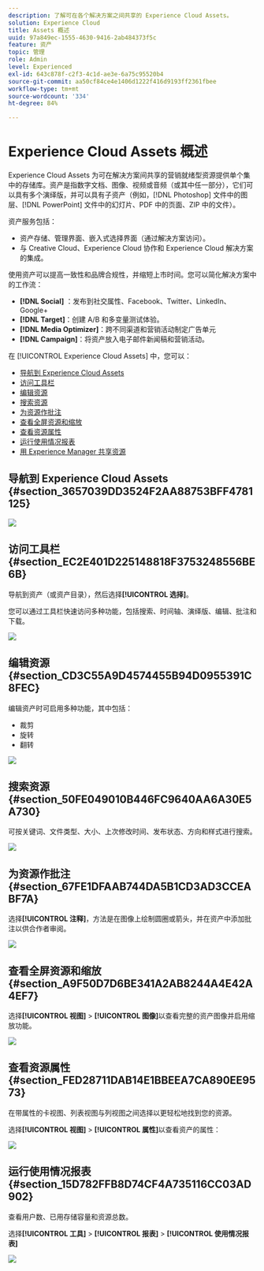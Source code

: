 ```yaml
---
description: 了解可在各个解决方案之间共享的 Experience Cloud Assets。
solution: Experience Cloud
title: Assets 概述
uuid: 97a849ec-1555-4630-9416-2ab484373f5c
feature: 资产
topic: 管理
role: Admin
level: Experienced
exl-id: 643c878f-c2f3-4c1d-ae3e-6a75c95520b4
source-git-commit: aa50cf84ce4e1406d1222f416d9193ff2361fbee
workflow-type: tm+mt
source-wordcount: '334'
ht-degree: 84%

---
```


# Experience Cloud Assets 概述

Experience Cloud Assets 为可在解决方案间共享的营销就绪型资源提供单个集中的存储库。资产是指数字文档、图像、视频或音频（或其中任一部分），它们可以具有多个演绎版，并可以具有子资产（例如，[!DNL Photoshop] 文件中的图层、[!DNL PowerPoint] 文件中的幻灯片、PDF 中的页面、ZIP 中的文件）。

资产服务包括：

* 资产存储、管理界面、嵌入式选择界面（通过解决方案访问）。
* 与 Creative Cloud、Experience Cloud 协作和 Experience Cloud 解决方案的集成。

使用资产可以提高一致性和品牌合规性，并缩短上市时间。您可以简化解决方案中的工作流：

* **[!DNL Social]** ：发布到社交属性、Facebook、Twitter、LinkedIn、Google+
* **[!DNL Target]**：创建 A/B 和多变量测试体验。
* **[!DNL Media Optimizer]**：跨不同渠道和营销活动制定广告单元
* **[!DNL Campaign]**：将资产放入电子邮件新闻稿和营销活动。

在 [!UICONTROL Experience Cloud Assets] 中，您可以：

* [导航到 Experience Cloud Assets](experience-cloud-assets.md#section_3657039DD3524F2AA88753BFF4781125)
* [访问工具栏](experience-cloud-assets.md#section_EC2E401D225148818F3753248556BE6B)
* [编辑资源](experience-cloud-assets.md#section_CD3C55A9D4574455B94D0955391C8FEC)
* [搜索资源](experience-cloud-assets.md#section_50FE049010B446FC9640AA6A30E5A730)
* [为资源作批注](experience-cloud-assets.md#section_67FE1DFAAB744DA5B1CD3AD3CCEABF7A)
* [查看全屏资源和缩放](experience-cloud-assets.md#section_A9F50D7D6BE341A2AB8244A4E42A4EF7)
* [查看资源属性](experience-cloud-assets.md#section_FED28711DAB14E1BBEEA7CA890EE9573)
* [运行使用情况报表](experience-cloud-assets.md#section_15D782FFB8D74CF4A735116CC03AD902)
* [用 Experience Manager 共享资源](experience-cloud-assets.md#section_45C1B72F4D274F54BC6CCB64D2580AC5)

## 导航到 Experience Cloud Assets {#section_3657039DD3524F2AA88753BFF4781125}

![](assets/asset-nav.png)

## 访问工具栏 {#section_EC2E401D225148818F3753248556BE6B}

导航到资产（或资产目录），然后选择&#x200B;**[!UICONTROL 选择]**。

您可以通过工具栏快速访问多种功能，包括搜索、时间轴、演绎版、编辑、批注和下载。

![](assets/asset-tools.png)

## 编辑资源 {#section_CD3C55A9D4574455B94D0955391C8FEC}

编辑资产时可启用多种功能，其中包括：

* 裁剪
* 旋转
* 翻转

![](assets/asset-edit.png)

## 搜索资源 {#section_50FE049010B446FC9640AA6A30E5A730}

可按关键词、文件类型、大小、上次修改时间、发布状态、方向和样式进行搜索。

![](assets/asset-search.png)

## 为资源作批注 {#section_67FE1DFAAB744DA5B1CD3AD3CCEABF7A}

选择&#x200B;**[!UICONTROL 注释]**，方法是在图像上绘制圆圈或箭头，并在资产中添加批注以供合作者审阅。

![](assets/assets-annotate.png)

## 查看全屏资源和缩放 {#section_A9F50D7D6BE341A2AB8244A4E42A4EF7}

选择&#x200B;**[!UICONTROL 视图]** > **[!UICONTROL 图像]**&#x200B;以查看完整的资产图像并启用缩放功能。

![](assets/asset-zoom.png)

## 查看资源属性 {#section_FED28711DAB14E1BBEEA7CA890EE9573}

在带属性的卡视图、列表视图与列视图之间选择以更轻松地找到您的资源。

选择&#x200B;**[!UICONTROL 视图]** > **[!UICONTROL 属性]**&#x200B;以查看资产的属性：

![](assets/asset-properties.png)

## 运行使用情况报表 {#section_15D782FFB8D74CF4A735116CC03AD902}

查看用户数、已用存储容量和资源总数。

选择&#x200B;**[!UICONTROL 工具]** > **[!UICONTROL 报表]** > **[!UICONTROL 使用情况报表]**

![](assets/assets-usage-report.png)
